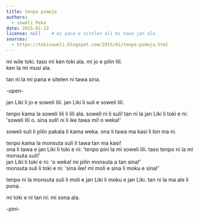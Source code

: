 ```yaml
---
title: tenpo pimeja
authors:
  - soweli Peka
date: 2015-01-13
license: null    # mi pana e sitelen ali mi tawa jan ale.
sources:
  - https://tokisoweli.blogspot.com/2015/01/tenpo-pimeja.html
---
```


mi wile toki. taso mi ken toki ala. mi jo e pilin lili.  \
ken la mi musi ala.

tan ni la mi pana e sitelen ni tawa sina.


-open-

jan Liki li jo e soweli lili.
jan Liki li suli e soweli lili.

tenpo kama la soweli lili li lili ala. soweli ni li suli! tan ni la jan Liki li toki e ni: 'soweli lili o. sina suli! ni li ike tawa mi! o weka!'

soweli suli li pilin pakala li kama weka. ona li tawa ma kasi li lon ma ni.

tenpo kama la monsuta suli li tawa tan ma kasi!  \
ona li tawa e jan Liki li toki e ni: 'tenpo pini la mi soweli lili. taso tenpo ni la mi monsuta suli!'  \
jan Liki li toki e ni: 'o weka! mi pilin monsuta a tan sina!'  \
monsuta suli li toki e ni: 'sina ike! mi moli e sina li moku e sina!'

tenpo ni la monsuta suli li moli e jan Liki li moku e jan Liki. tan ni la ma ale li pona.

mi toki e ni tan ni: mi sona ala.

-pini-

<!--

Comments from Kaliutra (2015-01-14):

'ni' rather than 'ona' to refer to previous sentence. no 'e' with 'tawa' and 'lon' and prepositions generally.
'weka' means "is distant" when intransitive (no object) and "throw/drive away" when transitive. so second 'weka' is better as 'Kama weka', third is 'Kama tan'

-->